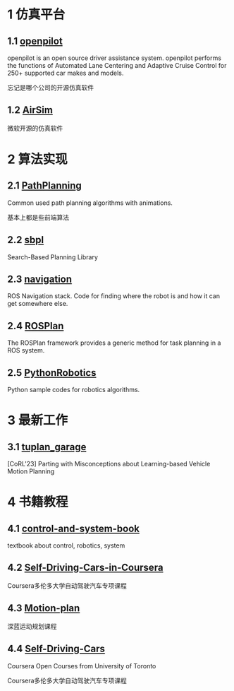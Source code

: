 # 1 仿真平台

## 1.1 [openpilot](https://github.com/commaai/openpilot)

openpilot is an open source driver assistance system. openpilot performs the functions of Automated Lane Centering and Adaptive Cruise Control for 250+ supported car makes and models.

忘记是哪个公司的开源仿真软件

## 1.2 [AirSim](https://github.com/microsoft/AirSim)

微软开源的仿真软件


# 2 算法实现

## 2.1 [PathPlanning](https://github.com/zhm-real/PathPlanning)

Common used path planning algorithms with animations.

基本上都是些前端算法

## 2.2 [sbpl](https://github.com/sbpl/sbpl)

Search-Based Planning Library

## 2.3 [navigation](https://github.com/ros-planning/navigation)

ROS Navigation stack. Code for finding where the robot is and how it can get somewhere else.

## 2.4 [ROSPlan](https://github.com/KCL-Planning/ROSPlan)

The ROSPlan framework provides a generic method for task planning in a ROS system.

## 2.5 [PythonRobotics](https://github.com/AtsushiSakai/PythonRobotics)

Python sample codes for robotics algorithms.

# 3 最新工作

## 3.1 [tuplan_garage](https://github.com/autonomousvision/tuplan_garage)

[CoRL'23] Parting with Misconceptions about Learning-based Vehicle Motion Planning

# 4 书籍教程

## 4.1 [control-and-system-book](https://github.com/lugh56/control-and-system-book)

textbook about control, robotics, system
## 4.2 [Self-Driving-Cars-in-Coursera](https://github.com/teamo1996/Self-Driving-Cars-in-Coursera)

Coursera多伦多大学自动驾驶汽车专项课程

## 4.3 [Motion-plan](https://github.com/teamo1996/Motion-plan)

深蓝运动规划课程

## 4.4 [Self-Driving-Cars](https://github.com/qiaoxu123/Self-Driving-Cars)

Coursera Open Courses from University of Toronto

Coursera多伦多大学自动驾驶汽车专项课程